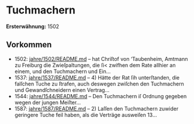 # Tuchmachern

**Ersterwähnung:** 1502

## Vorkommen
- 1502: [jahre/1502/README.md](../jahre/1502/README.md) – hat Chriſtof von
‘Taubenheim, Amtmann zu Freiburg die Zwieſpaltungen,
die ſi< zwifhen dem Rate allhier an einem, und den
Tuchmachern und Ein...
- 1537: [jahre/1537/README.md](../jahre/1537/README.md) – 4) Hätte der Rat ſih unterſtanden, die falſchen Tuche
zu ſtrafen, auch deswegen zwiſchen den Tuchmachern und
Gewandſchneidern einen Vertrag...
- 1544: [jahre/1544/README.md](../jahre/1544/README.md) – Den Tuchmachern iſ Ordnung gegeben wegen der
jungen Meiſter...
- 1587: [jahre/1587/README.md](../jahre/1587/README.md) – 2) Laſſen den Tuchmachern zuwider geringere Tuche
feil haben, als die Verträge ausweiſen 13...
